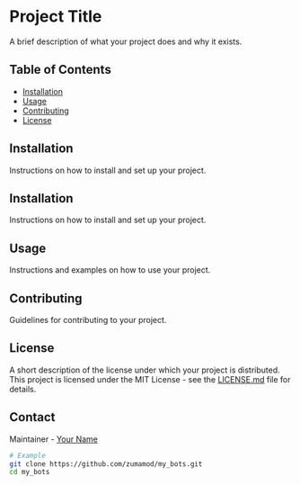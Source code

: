 # Project Title

A brief description of what your project does and why it exists.

## Table of Contents
- [Installation](#installation)
- [Usage](#usage)
- [Contributing](#contributing)
- [License](#license)


## Installation
Instructions on how to install and set up your project.

## Installation

Instructions on how to install and set up your project.

## Usage
Instructions and examples on how to use your project.

## Contributing
Guidelines for contributing to your project.

## License
A short description of the license under which your project is distributed.
This project is licensed under the MIT License - see the [LICENSE.md](LICENSE.md) file for details.

## Contact
Maintainer - [Your Name](mailto:your-email@example.com)

```bash
# Example
git clone https://github.com/zumamod/my_bots.git
cd my_bots
